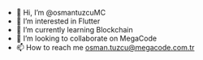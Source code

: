 - 👋 Hi, I’m @osmantuzcuMC
- 👀 I’m interested in Flutter
- 🌱 I’m currently learning Blockchain
- 💞️ I’m looking to collaborate on MegaCode
- 📫 How to reach me osman.tuzcu@megacode.com.tr
